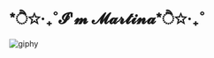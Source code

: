 <h1 align = "left"> *ੈ✩‧₊˚𝓘'𝓶 𝓜𝓪𝓻𝓽𝓲𝓷𝓪*ੈ✩‧₊˚ </h1>

![giphy](https://github.com/martigdf/martigdf/assets/115803827/52a27a6b-986e-413a-935d-70bcbc207326)

<!--
**martigdf/martigdf** is a ✨ _special_ ✨ repository because its `README.md` (this file) appears on your GitHub profile.

Here are some ideas to get you started:

- 🔭 I’m currently working on ...
- 🌱 I’m currently learning ...
- 👯 I’m looking to collaborate on ...
- 🤔 I’m looking for help with ...
- 💬 Ask me about ...
- 📫 How to reach me: ...
- 😄 Pronouns: ...
- ⚡ Fun fact: ...
-->
